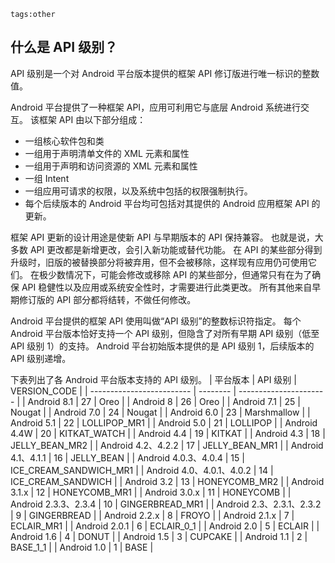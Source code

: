 ```
tags:other
```



## 什么是 API 级别？

API 级别是一个对 Android 平台版本提供的框架 API 修订版进行唯一标识的整数值。

Android 平台提供了一种框架 API，应用可利用它与底层 Android 系统进行交互。 该框架 API 由以下部分组成：

- 一组核心软件包和类
- 一组用于声明清单文件的 XML 元素和属性
- 一组用于声明和访问资源的 XML 元素和属性
- 一组 Intent
- 一组应用可请求的权限，以及系统中包括的权限强制执行。
- 每个后续版本的 Android 平台均可包括对其提供的 Android 应用框架 API 的更新。

框架 API 更新的设计用途是使新 API 与早期版本的 API 保持兼容。 也就是说，大多数 API 更改都是新增更改，会引入新功能或替代功能。 在 API 的某些部分得到升级时，旧版的被替换部分将被弃用，但不会被移除，这样现有应用仍可使用它们。 在极少数情况下，可能会修改或移除 API 的某些部分，但通常只有在为了确保 API 稳健性以及应用或系统安全性时，才需要进行此类更改。 所有其他来自早期修订版的 API 部分都将结转，不做任何修改。

Android 平台提供的框架 API 使用叫做“API 级别”的整数标识符指定。 每个 Android 平台版本恰好支持一个 API 级别，但隐含了对所有早期 API 级别（低至 API 级别 1）的支持。 Android 平台初始版本提供的是 API 级别 1，后续版本的 API 级别递增。

下表列出了各 Android 平台版本支持的 API 级别。
| 平台版本                  | API 级别 | VERSION_CODE           |
| ------------------------- | -------- | ---------------------- |
| Android 8.1               | 27       | Oreo                   |
| Android 8                 | 26       | Oreo                   |
| Android 7.1               | 25       | Nougat                 |
| Android 7.0               | 24       | Nougat                 |
| Android 6.0               | 23       | Marshmallow            |
| Android 5.1               | 22       | LOLLIPOP_MR1           |
| Android 5.0               | 21       | LOLLIPOP               |
| Android 4.4W              | 20       | KITKAT_WATCH           |
| Android 4.4               | 19       | KITKAT                 |
| Android 4.3               | 18       | JELLY_BEAN_MR2         |
| Android 4.2、4.2.2        | 17       | JELLY_BEAN_MR1         |
| Android 4.1、4.1.1        | 16       | JELLY_BEAN             |
| Android 4.0.3、4.0.4      | 15       | ICE_CREAM_SANDWICH_MR1 |
| Android 4.0、4.0.1、4.0.2 | 14       | ICE_CREAM_SANDWICH     |
| Android 3.2               | 13       | HONEYCOMB_MR2          |
| Android 3.1.x             | 12       | HONEYCOMB_MR1          |
| Android 3.0.x             | 11       | HONEYCOMB              |
| Android 2.3.3、2.3.4      | 10       | GINGERBREAD_MR1        |
| Android 2.3、2.3.1、2.3.2 | 9        | GINGERBREAD            |
| Android 2.2.x             | 8        | FROYO                  |
| Android 2.1.x             | 7        | ECLAIR_MR1             |
| Android 2.0.1             | 6        | ECLAIR_0_1             |
| Android 2.0               | 5        | ECLAIR                 |
| Android 1.6               | 4        | DONUT                  |
| Android 1.5               | 3        | CUPCAKE                |
| Android 1.1               | 2        | BASE_1_1               |
| Android 1.0               | 1        | BASE                   |